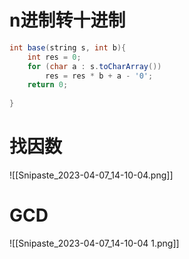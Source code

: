 
# n进制转十进制

```java
int base(string s, int b){
	int res = 0;
	for (char a : s.toCharArray())
		res = res * b + a - '0';
	return 0;
	
}
```


# 找因数

![[Snipaste_2023-04-07_14-10-04.png]]

# GCD

![[Snipaste_2023-04-07_14-10-04 1.png]]